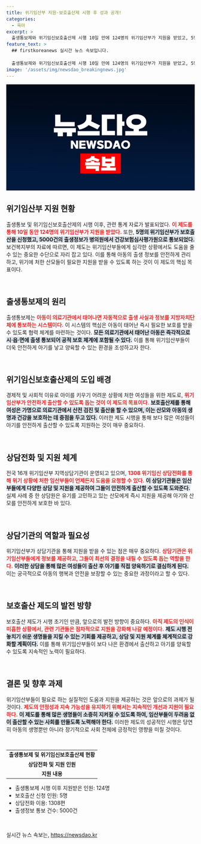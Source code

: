 ```yaml
---
title: 위기임산부 지원·보호출산제 시행 후 성과 공개!
categories:
  - 육아
excerpt: >
  출생통보제와 위기임신보호출산제 시행 10일 만에 124명의 위기임산부가 지원을 받았고, 5명이 보호출산을 신청했다. 예상치 못한 임신으로 고민하는 임산부들에게 중요한 상담 서비스가 제공되며, 생명 보호의 새로운 전환점이 되고 있다.
feature_text: >
  ## firstkoreanews 실시간 뉴스 속보입니다.

  출생통보제와 위기임신보호출산제 시행 10일 만에 124명의 위기임산부가 지원을 받았고, 5명이 보호출산을 신청했다. 예상치 못한 임신으로 고민하는 임산부들에게 중요한 상담 서비스가 제공되며, 생명 보호의 새로운 전환점이 되고 있다.
image: '/assets/img/newsdao_breakingnews.jpg'
---
```


<p><img src="/assets/img/newsdao_breakingnews.jpg" alt="firstkoreanews 속보" /></p>

<h2 data-ke-size="size26">위기임산부 지원 현황</h2>

<p data-ke-size="size16">출생통보 및 위기임신보호출산제의 시행 이후, 관련 통계 자료가 발표되었다. <b><span style="color: #ee2323;">이 제도를 통해 10일 동안 124명의 위기임산부가 지원을 받았다.</span></b> 또한, <b><span style="background-color: #21538527;">5명의 위기임산부가 보호출산을 신청했고, 5000건의 출생정보가 병의원에서 건강보험심사평가원으로 통보되었다.</span></b> 보건복지부의 자료에 따르면, 이 제도는 위기임산부들에게 심각한 상황에서도 도움을 줄 수 있는 중요한 수단으로 자리 잡고 있다. 이를 통해 아동의 출생 정보를 안전하게 관리하고, 위기에 처한 산모들이 필요한 지원을 받을 수 있도록 하는 것이 이 제도의 핵심 목표이다.</p>

<p data-ke-size="size16">&nbsp;</p>

<h2 data-ke-size="size26">출생통보제의 원리</h2>

<p data-ke-size="size16">출생통보제는 <b><span style="color: #ee2323;">아동이 의료기관에서 태어나면 자동적으로 출생 사실과 정보를 지방자치단체에 통보하는 시스템이다.</span></b> 이 시스템의 핵심은 아동이 태어난 즉시 필요한 보호를 받을 수 있도록 협력 체계를 마련하는 것이다. <b><span style="background-color: #21538527;">모든 의료기관에서 태어난 아동은 즉각적으로 시·읍·면에 출생 통보되어 공적 보호 체계에 포함될 수 있다.</span></b> 이를 통해 위기임산부들이 더욱 안전하게 아기를 낳고 양육할 수 있는 환경을 조성하고자 한다.</p>

<p data-ke-size="size16">&nbsp;</p>

<h2 data-ke-size="size26">위기임신보호출산제의 도입 배경</h2>

<p data-ke-size="size16">경제적 및 사회적 이유로 아이를 키우기 어려운 상황에 처한 여성들을 위한 제도로, <b><span style="color: #ee2323;">위기임산부가 안전하게 출산할 수 있도록 돕는 것이 이 제도의 목표이다.</span></b> <b><span style="background-color: #21538527;">보호출산제를 통해 여성은 가명으로 의료기관에서 산전 검진 및 출산을 할 수 있으며, 이는 산모와 아동의 생명과 건강을 보호하는 데 중점을 두고 있다.</span></b> 이러한 제도 시행을 통해 보다 많은 여성들이 아기를 안전하게 출산할 수 있도록 지원하는 것이 매우 중요하다.</p>

<p data-ke-size="size16">&nbsp;</p>

<h2 data-ke-size="size26">상담전화 및 지원 체계</h2>

<p data-ke-size="size16">전국 16개 위기임산부 지역상담기관이 운영되고 있으며, <b><span style="color: #ee2323;">1308 위기임신 상담전화를 통해 위기 상황에 처한 임산부들이 언제든지 도움을 요청할 수 있다.</span></b> <b><span style="background-color: #21538527;">이 상담기관들은 임산부들에게 다양한 상담 및 지원을 제공하여 그들이 안전하게 출산할 수 있도록 도와준다.</span></b> 실제 사례 중 한 상담원은 유기를 고민하고 있는 산모에게 즉시 지원을 제공해 아기와 산모를 안전하게 보호한 바 있다.</p>

<p data-ke-size="size16">&nbsp;</p>

<h2 data-ke-size="size26">상담기관의 역할과 필요성</h2>

<p data-ke-size="size16">위기임산부가 상담기관을 통해 지원을 받을 수 있는 점은 매우 중요하다. <b><span style="color: #ee2323;">상담기관은 위기임산부들에게 정보를 제공하고, 그들이 최선의 결정을 내릴 수 있도록 돕는 역할을 한다.</span></b> <b><span style="background-color: #21538527;">이러한 상담을 통해 많은 여성들이 출산 후 아기를 직접 양육하기로 결심하게 된다.</span></b> 이는 궁극적으로 아동의 행복과 안전을 보장할 수 있는 중요한 과정이라고 할 수 있다.</p>

<p data-ke-size="size16">&nbsp;</p>

<h2 data-ke-size="size26">보호출산 제도의 발전 방향</h2>

<p data-ke-size="size16">보호출산 제도가 시행 초기인 만큼, 앞으로의 발전 방향이 중요하다. <b><span style="color: #ee2323;">아직 제도의 인식이 미흡한 상황에서, 관련 기관들은 점차적으로 지원을 강화해 나갈 예정이다.</span></b> <b><span style="background-color: #21538527;">제도 시행 전 놓치기 쉬운 생명들을 지킬 수 있는 기회를 제공하고, 상담 및 지원 체계를 체계적으로 강화할 계획이다.</span></b> 이를 통해 위기임산부들이 보다 나은 환경에서 출산하고 아기를 양육할 수 있도록 지속적인 노력이 필요하다.</p>

<p data-ke-size="size16">&nbsp;</p>

<h2 data-ke-size="size26">결론 및 향후 과제</h2>

<p data-ke-size="size16">위기임산부들이 필요로 하는 실질적인 도움과 지원을 제공하는 것은 앞으로의 과제가 될 것이다. <b><span style="color: #ee2323;">제도의 안정성과 지속 가능성을 유지하기 위해서는 지속적인 개선과 지원이 필요하다.</span></b> <b><span style="background-color: #21538527;">이 제도를 통해 많은 생명들이 소중히 지켜질 수 있도록 하여, 임산부들이 두려움 없이 출산할 수 있는 사회를 만들도록 노력해야 한다.</span></b> 이러한 제도의 성공적인 시행은 당연히 아동의 생명뿐만 아니라 장기적으로 사회 전체에 긍정적인 영향을 미칠 것이다.</p>

<p data-ke-size="size16">&nbsp;</p> 

<table>
    <tr>
        <td style="text-align: center; height: 17px;"><b>출생통보제 및 위기임신보호출산제 현황</b></td>
    </tr>
    <tr>
        <td style="text-align: center; height: 17px;"><b>상담전화 및 지원 인원</b></td>
    </tr>
    <tr>
        <td style="text-align: center; height: 17px;"><b>지원 내용</b></td>
    </tr>
</table>

<ul>
    <li>출생통보제 시행 이후 지원받은 인원: 124명</li>
    <li>보호출산 신청 인원: 5명</li>
    <li>상담전화 이용: 1308편</li>
    <li>출생정보 통보 건수: 5000건</li>
</ul>

<p data-ke-size="size16">&nbsp;</p>
실시간 뉴스 속보는, <a href="https://newsdao.kr" rel="dofollow">https://newsdao.kr</a>


